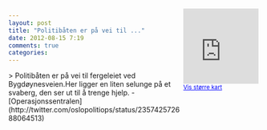 ```yaml
---
layout: post
title: "Politibåten er på vei til ..."
date: 2012-08-15 7:19
comments: true
categories: 
---
```

<div style="float:right; margin:5px; position:relative;top:-130px;"><iframe width="150" height="150" frameborder="0" scrolling="no" marginheight="0" marginwidth="0" src="http://maps.google.com/maps?q=Nesveien,+Oslo&hl=no&t=m&z=14&output=embed&iwloc=&"></iframe><br/><small><a href="http://maps.google.com/maps?q=Nesveien,+Oslo&hl=no&t=m&z=14&source=embed&iwloc=A" style="color:#0000FF;text-align:left" target="_new">Vis st&oslash;rre kart</a></small></div>
> Politibåten er på vei til fergeleiet ved Bygdøynesveien.Her ligger en liten selunge på et svaberg, den ser ut til å trenge hjelp. 
- [Operasjonssentralen](http://twitter.com/oslopolitiops/status/235742572688064513)
